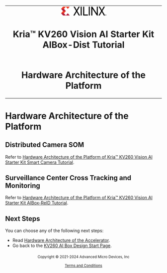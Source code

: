 <table class="sphinxhide">
 <tr>
   <td align="center"><img src="../../media/xilinx-logo.png" width="30%"/><h1> Kria&trade; KV260 Vision AI Starter Kit AIBox-Dist Tutorial</h1>
   </td>
 </tr>
 <tr>
 <td align="center"><h1> Hardware Architecture of the Platform </h1>

 </td>
 </tr>
</table>

# Hardware Architecture of the Platform

## Distributed Camera SOM

  Refer to [Hardware Architecture of the Platform of Kria™ KV260 Vision AI Starter Kit Smart Camera Tutorial](../../smartcamera/docs/hw_arch_platform.md).

## Surveillance Center Cross Tracking and Monitoring

  Refer to [Hardware Architecture of the Platform of Kria™ KV260 Vision AI Starter Kit AIBox-ReID Tutorial](../../aibox-reid/docs/hw_arch_platform_aib.md).

## Next Steps

You can choose any of the following next steps:

* Read [Hardware Architecture of the Accelerator](hw_arch_accel_aib.md).
* Go back to the [KV260 AI Box Design Start Page](../aibox-dist_landing).


<p class="sphinxhide" align="center"><sub>Copyright © 2021-2024 Advanced Micro Devices, Inc</sub></p>

<p class="sphinxhide" align="center"><sup><a href="https://www.amd.com/en/corporate/copyright">Terms and Conditions</a></sup></p>